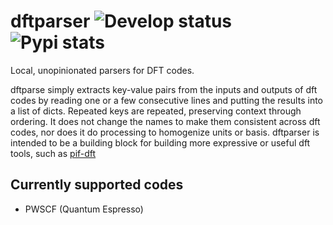 # dftparser ![Develop status](https://travis-ci.org/CitrineInformatics/dftparse.svg?branch=develop) ![Pypi stats](https://img.shields.io/pypi/v/dftparse.svg)

Local, unopinionated parsers for DFT codes.

dftparse simply extracts key-value pairs from the inputs and outputs of dft codes by reading one or a few consecutive lines and putting the results into a list of dicts.
Repeated keys are repeated, preserving context through ordering.
It does not change the names to make them consistent across dft codes, nor does it do processing to homogenize units or basis.
dftparser is intended to be a building block for building more expressive or useful dft tools, such as [pif-dft](https://github.com/CitrineInformatics/pif-dft)

## Currently supported codes
 - PWSCF (Quantum Espresso)
